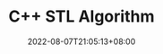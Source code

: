 ---
title: "C++ STL Algorithm"
date: 2022-08-07T21:05:13+08:00
draft: false
menu:
  sidebar:
    name: C++ STL algorithm
    identifier: program-notes-C++-algorithm
    parent: program-notes
    weight: 10
tags: ["Basic", "Multi-lingual"]
categories: ["Basic"]
---